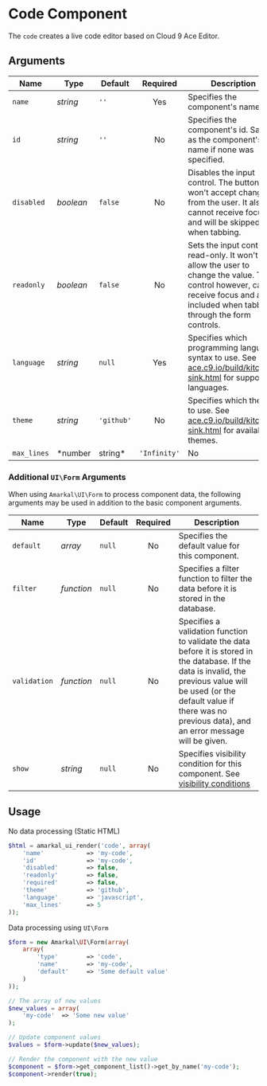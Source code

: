 # Code Component

The `code` creates a live code editor based on Cloud 9 Ace Editor.

## Arguments

Name | Type | Default | Required | Description
---|---|---|:---:|---
`name`|*string*|`''`|Yes|Specifies the component's name.
`id`|*string*|`''`|No|Specifies the component's id. Same as the component's name if none was specified.
`disabled`|*boolean*|`false`|No|Disables the input control. The button won't accept changes from the user. It also cannot receive focus and will be skipped when tabbing.
`readonly`|*boolean*|`false`|No|Sets the input control to read-only. It won't allow the user to change the value. The control however, can receive focus and are included when tabbing through the form controls.
`language`|*string*|`null`|Yes|Specifies which programming language syntax to use. See [ace.c9.io/build/kitchen-sink.html](https://ace.c9.io/build/kitchen-sink.html) for supported languages.
`theme`|*string*|`'github'`|No|Specifies which theme to use. See [ace.c9.io/build/kitchen-sink.html](https://ace.c9.io/build/kitchen-sink.html) for available themes.
`max_lines`|*number|string*|`'Infinity'`|No|Specifies the maximum number of lines the editor should expand to before making the content scrollable. If set to 'Infinity', the editor will expand to show all lines.

### Additional `UI\Form` Arguments

When using `Amarkal\UI\Form` to process component data, the following arguments may be used in addition to the basic component arguments.

Name | Type | Default | Required | Description
---|---|---|:---:|---
`default`|*array*|`null`|No|Specifies the default value for this component.
`filter`|*function*|`null`|No|Specifies a filter function to filter the data before it is stored in the database.
`validation`|*function*|`null`|No|Specifies a validation function to validate the data before it is stored in the database. If the data is invalid, the previous value will be used (or the default value if there was no previous data), and an error message will be given.
`show`|*string*|`null`|No|Specifies visibility condition for this component. See [visibility conditions](../../../../#visibility-conditions)

## Usage

No data processing (Static HTML)

```php
$html = amarkal_ui_render('code', array(
    'name'            => 'my-code',
    'id'              => 'my-code',
    'disabled'        => false,
    'readonly'        => false,
    'required'        => false,
    'theme'           => 'github',
    'language'        => 'javascript',
    'max_lines'       => 5
));
```

Data processing using `UI\Form`

```php
$form = new Amarkal\UI\Form(array(
    array(
        'type'        => 'code',
        'name'        => 'my-code',
        'default'     => 'Some default value'
    )
));

// The array of new values
$new_values = array(
    'my-code'  => 'Some new value'
);

// Update component values
$values = $form->update($new_values);

// Render the component with the new value
$component = $form->get_component_list()->get_by_name('my-code');
$component->render(true);
```
